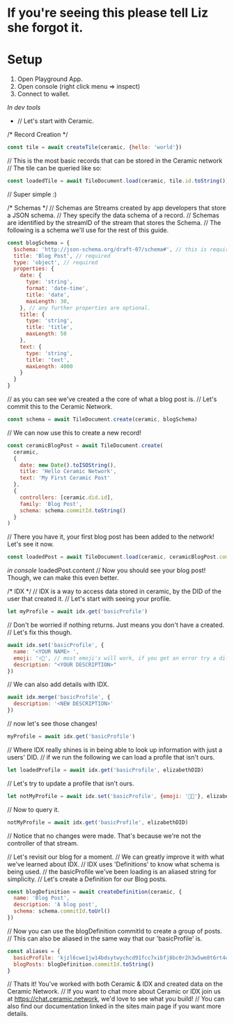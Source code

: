 # If you're seeing this please tell Liz she forgot it.

# Setup
1. Open Playground App.
2. Open console (right click menu => inspect)
3. Connect to wallet.

_In dev tools_
- // Let's start with Ceramic.

/* Record Creation */
```JavaScript
const tile = await createTile(ceramic, {hello: 'world'})
```
// This is the most basic records that can be stored in the Ceramic network
// The tile can be queried like so:
```JavaScript
const loadedTile = await TileDocument.load(ceramic, tile.id.toString())
```
// Super simple :)

/* Schemas */ 
// Schemas are Streams created by app developers that store a JSON schema. 
// They specify the data schema of a record. 
// Schemas are identified by the streamID of the stream that stores the Schema.
// The following is a schema we'll use for the rest of this guide.
```JavaScript
const blogSchema = {
  $schema: 'http://json-schema.org/draft-07/schema#', // this is required.
  title: 'Blog Post', // required
  type: 'object', // required
  properties: {
    date: {
      type: 'string',
      format: 'date-time',
      title: 'date',
      maxLength: 30,
    }, // any further properties are optional.
    title: {
      type: 'string',
      title: 'title',
      maxLength: 50
    },
    text: {
      type: 'string',
      title: 'text',
      maxLength: 4000
    }
  }
}
```
// as you can see we've created a the core of what a blog post is.
// Let's commit this to the Ceramic Network.
```JavaScript
const schema = await TileDocument.create(ceramic, blogSchema)
```

// We can now use this to create a new record!
```JavaScript
const ceramicBlogPost = await TileDocument.create(
  ceramic, 
  {
    date: new Date().toISOString(), 
    title: 'Hello Ceramic Network',
    text: 'My First Ceramic Post'
  },
  {
    controllers: [ceramic.did.id],
    family: 'Blog Post',
    schema: schema.commitId.toString()
  }
)
```
// There you have it, your first blog post has been added to the network! Let's see it now.
```Javascript
const loadedPost = await TileDocument.load(ceramic, ceramicBlogPost.commitId) 
```
_in console_
loadedPost.content
// Now you should see your blog post! Though, we can make this even better.

/* IDX */
// IDX is a way to access data stored in ceramic, by the DID of the user that created it.
// Let's start with seeing your profile. 
```JavaScript
let myProfile = await idx.get('basicProfile')
```
// Don't be worried if nothing returns. Just means you don't have a created.
// Let's fix this though.
```JavaScript
await idx.set('basicProfile', {
  name: '<YOUR NAME> ',
  emoji: '✌🏻', // most emoji's will work, if you get an error try a different one. Some are registered as 2 characters not one.
  description: "<YOUR DESCRIPTION>"
})
```
// We can also add details with IDX.
```JavaScript
await idx.merge('basicProfile', {
  description: '<NEW DESCRIPTION>'
})
```
// now let's see those changes! 
```JavaScript
myProfile = await idx.get('basicProfile')
```

// Where IDX really shines is in being able to look up information with just a users' DID. 
// if we run the following we can load a profile that isn't ours.
```JavaScript
let loadedProfile = await idx.get('basicProfile', elizabethDID)
```
// Let's try to update a profile that isn't ours.
```JavaScript
let notMyProfile = await idx.set('basicProfile', {emoji: '👌🏻'}, elizabethDID)
```
// Now to query it.
```JavaScript
notMyProfile = await idx.get('basicProfile', elizabethDID)
```
// Notice that no changes were made. That's because we're not the controller of that stream.

// Let's revisit our blog for a moment.
// We can greatly improve it with what we've learned about IDX.
// IDX uses 'Definitions' to know what schema is being used.
// the basicProfile we've been loading is an aliased string for simplicity.
// Let's create a Definition for our Blog posts.
```JavaScript
const blogDefinition = await createDefinition(ceramic, {
  name: 'Blog Post',
  description: 'A blog post',
  schema: schema.commitId.toUrl()
})
```
// Now you can use the blogDefinition commitId to create a group of posts.
// This can also be aliased in the same way that our 'basicProfile' is.
```JavaScript
const aliases = {
  basicProfile: 'kjzl6cwe1jw14bdsytwychcd91fcc7xibfj8bc0r2h3w5wm8t6rt4dtlrotl1ou',
  blogPosts: blogDefinition.commitId.toString()
}
```


// Thats it! You've worked with both Ceramic & IDX and created data on the Ceramic Network. 
// If you want to chat more about Ceramic or IDX join us at https://chat.ceramic.network, we'd love to see what you build!
// You can also find our documentation linked in the sites main page if you want more details.